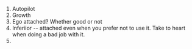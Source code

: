 1. Autopilot
2. Growth
3. Ego attached? Whether good or not
4. Inferiior -- attached even when you prefer not to use it. Take to heart when doing a bad job with it.
5. 